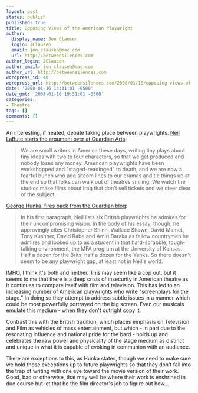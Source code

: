 ```yaml
---
layout: post
status: publish
published: true
title: Opposing Views of the American Playwright
author:
  display_name: Jon Clausen
  login: JClausen
  email: jon_clausen@mac.com
  url: http://betweensilences.com
author_login: JClausen
author_email: jon_clausen@mac.com
author_url: http://betweensilences.com
wordpress_id: 40
wordpress_url: http://betweensilences.com/2008/01/16/opposing-views-of-the-american-playwright/
date: '2008-01-16 14:31:01 -0500'
date_gmt: '2008-01-16 19:31:01 -0500'
categories:
- Theatre
tags: []
comments: []
---
```

<p>An interesting, if heated, debate taking place between playwrights.   <a href="http://arts.guardian.co.uk/theatre/drama/story/0,,2241063,00.html">Neil LaBute starts the argument over at Guardian Arts</a>:</p>
<blockquote><p> We are small writers in America these days, writing tiny plays about tiny ideas with two to four characters, so that we get produced and nobody loses any money. American playwrights have been workshopped and "staged-readinged" to death, and we are now a fearful bunch who add sitcom lines to our dramas and tie things up at the end so that folks can walk out of theatres smiling. We watch the studios make films about Iraq that don't sell tickets and we steer clear of the subject.</p></blockquote>
<p><a href="http://blogs.guardian.co.uk/theatre/2008/01/flying_the_flag_for_american_t.html">George Hunka, fires back from the Guardian blog</a>:</p>
<blockquote><p> In his first paragraph, Neil lists six British playwrights he admires for their uncompromising vision. In the body of his essay, though, he approvingly cites Christopher Shinn, Wallace Shawn, David Mamet, Tony Kushner, David Rabe and Amiri Baraka as fellow countrymen he admires and looked up to as a student in that hard-scrabble, tough-talking environment, the MFA program at the University of Kansas. Half a dozen for the Brits; half a dozen for the Yanks. So there doesn't seem to be any playwright gap, at least not in Neil's world.</p></blockquote>
<p>IMHO, I think it's both and neither.   This may seem like a cop out, but it seems to me that there is a deep crisis of insecurity in American theatre as it continues to compare itself with film and television. This has led to an increasing number of American playwrights who write "screenplays for the stage."  In doing so they attempt to address subtle issues in a manner which could be most powerfully portrayed on the big screen.  Even our musicals emulate this medium - when they don't outright copy it.</p>
<p>Contrast this with the British tradition, which places emphasis on Television and Film as vehicles of mass entertainment, but which - in part due to the resonating influence and national pride for the bard - holds up and celebrates the raw power and physicality of the stage medium as distinct and unique in what it is capable of evoking in communion with an audience.</p>
<p>There are exceptions to this, as Hunka states, though we need to make sure we hold those exceptions up to future playwrights so that they don't fall into the trap of writing with one eye toward the movie version of their work.  Good, bad or otherwise, that may well be where their work is enshrined in due course but let that be the film director's job to figure out how...</p>
